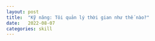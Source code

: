 ```yaml
---
layout: post
title:  "Kỹ năng: Tôi quản lý thời gian như thế nào?"
date:   2022-08-07
categories: skill
---
```


